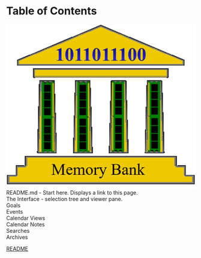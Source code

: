 # Table of Contents
![](../../images/MemBank.png)  
README.md - Start here.  Displays a link to this page.  
The Interface - selection tree and viewer pane.  
Goals  
Events  
Calendar Views  
Calendar Notes  
Searches  
Archives  


[README](../../../../../README.md)